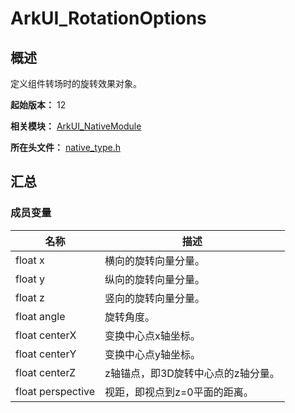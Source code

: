 # ArkUI_RotationOptions

## 概述

定义组件转场时的旋转效果对象。

**起始版本：** 12

**相关模块：** [ArkUI_NativeModule](capi-arkui-nativemodule.md)

**所在头文件：** [native_type.h](capi-native-type-h.md)

## 汇总

### 成员变量

| 名称 | 描述 |
| -- | -- |
| float x | 横向的旋转向量分量。 |
| float y | 纵向的旋转向量分量。 |
| float z | 竖向的旋转向量分量。 |
| float angle | 旋转角度。 |
| float centerX | 变换中心点x轴坐标。 |
| float centerY | 变换中心点y轴坐标。 |
| float centerZ | z轴锚点，即3D旋转中心点的z轴分量。 |
| float perspective | 视距，即视点到z=0平面的距离。 |



